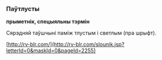 ### Паўтлусты
**прыметнік, спецыяльны тэрмін**

Сярэдняй таўшчыні паміж тлустым і светлым (пра шрыфт).

<a rel="author">[http://rv-blr.com/](http://rv-blr.com/slounik.jsp?letterId=0&maskId=0&pageId=2255)</a>
